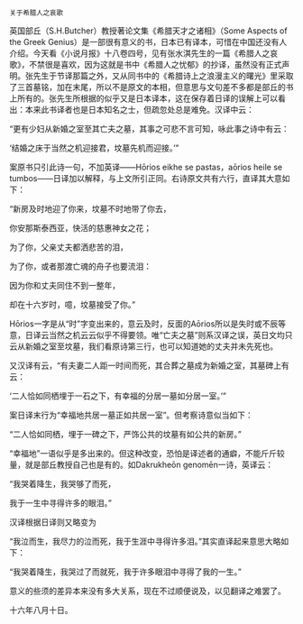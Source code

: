    关于希腊人之哀歌 

   英国部丘（S.H.Butcher）教授著论文集《希腊天才之诸相》（Some Aspects of the Greek Genius）是一部很有意义的书，日本已有译本，可惜在中国还没有人介绍。今天看《小说月报》十八卷四号，见有张水淇先生的一篇《希腊人之哀歌》，不禁很是喜欢，因为这就是书中《希腊人之忧郁》的抄译，虽然没有正式声明。张先生于节译那篇之外，又从同书中的《希腊诗上之浪漫主义的曙光》里采取了三首墓铭，加在末尾，所以不是原文的本相，但意思与文句差不多都是部丘的书上所有的。张先生所根据的似乎又是日本译本，这在保存着日译的误解上可以看出：本来此书译者也是日本知名之士，但疏忽处总是难免。汉译中云：

   “更有少妇从新婚之室至其亡夫之墓，其事之可悲不言可知，咏此事之诗中有云：

   ‘结婚之床于当然之机迎接君，坟墓先机而迎接。’”

   案原书只引此诗一句，不加英译——Hōrios eikhe se pastas，aōrios heile se tumbos——日译加以解释，与上文所引正同。右诗原文共有六行，直译其大意如下：

   “新房及时地迎了你来，坟墓不时地带了你去，

   你安那斯泰西亚，快活的慈惠神女之花；

   为了你，父亲丈夫都洒悲苦的泪，

   为了你，或者那渡亡魂的舟子也要流泪：

   因为你和丈夫同住不到一整年，

   却在十六岁时，噫，坟墓接受了你。”

   Hōrios一字是从“时”字变出来的，意云及时，反面的Aōrios所以是失时或不辰等意，日译云当然之机云云似乎不得要领。唯“亡夫之墓”则系汉译之误，英日文均只云从新婚之室至坟墓，我们看原诗第三行，也可以知道她的丈夫并未先死也。

   又汉译有云，“有夫妻二人距一时间而死，其合葬之墓成为新婚之室，其墓碑上有云：

   ‘二人恰如同栖埋于一石之下，有幸福的分居一墓如分居一室。’”

   案日译末行为“幸福地共居一墓正如共居一室”。但考察诗意似当如下：

   “二人恰如同栖，埋于一碑之下，严饰公共的坟墓有如公共的新房。”

   “幸福地”一语似乎是多出来的。但这种改变，恐怕是译述者的通癖，不能斤斤较量，就是部丘教授自己也是有的。如Dakrukheōn genomēn一诗，英译云：

   “我哭着降生，我哭够了而死，

   我于一生中寻得许多的眼泪。”

   汉译根据日译则又略变为

   “我泣而生，我尽力的泣而死，我于生涯中寻得许多泪。”其实直译起来意思大略如下：

   “我哭着降生，我哭过了而就死，我于许多眼泪中寻得了我的一生。”

   意义的些须的差异本来没有多大关系，现在不过顺便说及，以见翻译之难罢了。

   十六年八月十日。

